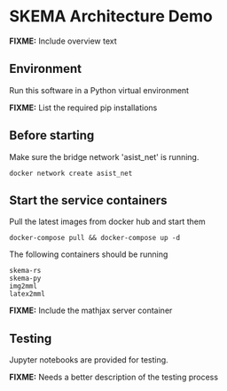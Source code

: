 # SKEMA Architecture Demo

<p><b>FIXME:</b> Include overview text </p>

## Environment
Run this software in a Python virtual environment

<p><b>FIXME:</b>  List the required pip installations </p>

## Before starting

Make sure the bridge network 'asist_net' is running.
```
docker network create asist_net
```

## Start the service containers 

Pull the latest images from docker hub and start them
```
docker-compose pull && docker-compose up -d
```

The following containers should be running
<l>
```
skema-rs
skema-py
img2mml
latex2mml
```
</l>
<p><b>FIXME:</b> Include the mathjax server container</p>

## Testing

Jupyter notebooks are provided for testing. 

<p><b>FIXME:</b> Needs a better description of the testing process</p>
